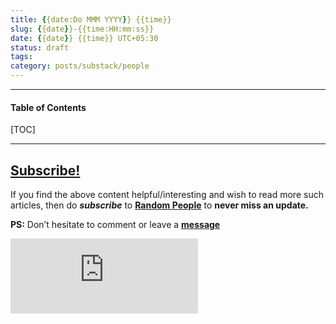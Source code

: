 ```yaml
---
title: {{date:Do MMM YYYY}} {{time}}
slug: {{date}}-{{time:HH:mm:ss}}
date: {{date}} {{time}} UTC+05:30
status: draft
tags:
category: posts/substack/people
---
```


***

<h4>Table of Contents</h4>
[TOC]

<!-- TEASER_END -->



---
## [Subscribe!]()
If you find the above content helpful/interesting and wish to read more such articles, then do _**subscribe**_ to [**Random People**](https://randompeople8.substack.com/) to **never miss an update.**

**PS:** Don’t hesitate to comment or leave a **[message](https://twitter.com/randompeopl8)**
<div class="row">
	<iframe src="https://randompeople8.substack.com/embed" max-width="480" height="120" frameborder="0" scrolling="no" class="centred"></iframe>
	<br>
</div>